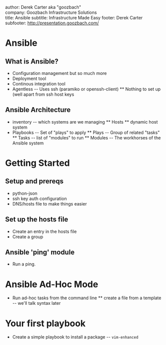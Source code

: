 author: Derek Carter aka "goozbach"  
company: Goozbach Infrastructure Solutions  
title: Ansible
subtitle: Infrastructure Made Easy
footer: Derek Carter
subfooter: http://presentation.goozbach.com/

# Ansible
## What is Ansible?
* Configuration management but so much more
* Deployment tool
* Continous integration tool
* Agentless -- Uses ssh (paramiko or openssh-client)
** Nothing to set up (well apart from ssh host keys

## Ansible Architecture
* inventory -- which systems are we managing
** Hosts
** dynamic host system
* Playbooks -- Set of "plays" to apply
** Plays -- Group of related "tasks"
** Tasks -- list of "modules" to run
** Modules -- The workhorses of the Ansible system

# Getting Started
## Setup and prereqs
* python-json
* ssh key auth configuration
* DNS/hosts file to make things easier

## Set up the hosts file
* Create an entry in the hosts file
* Create a group

## Ansible 'ping' module
* Run a ping.

# Ansible Ad-Hoc Mode
* Run ad-hoc tasks from the command line
** create a file from a template -- we'll talk syntax later

# Your first playbook
* Create a simple playbook to install a package -- `vim-enhanced`

